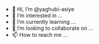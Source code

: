 - 👋 Hi, I’m @yaghubi-asiye
- 👀 I’m interested in ...
- 🌱 I’m currently learning ...
- 💞️ I’m looking to collaborate on ...
- 📫 How to reach me ...

<!---
yaghubi-asiye/yaghubi-asiye is a ✨ special ✨ repository because its `README.md` (this file) appears on your GitHub profile.
You can click the Preview link to take a look at your changes.
--->
